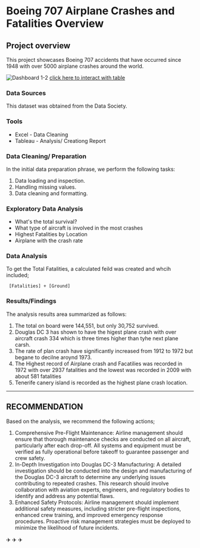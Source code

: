 # Boeing 707 Airplane Crashes and Fatalities Overview

## Project overview

This project showcases Boeing 707 accidents that have occurred since 1948 with over 5000 airplane crashes around the world.

![Dashboard 1-2](https://github.com/user-attachments/assets/58f2d10b-9723-439c-9793-195cda3a2a14)
[click here to interact with table](https://public.tableau.com/views/AirplaneCrash_17503530548780/Dashboard1?:language=en-GB&:sid=&:redirect=auth&:display_count=n&:origin=viz_share_link)


### Data Sources
This dataset was obtained from the Data Society. 


### Tools
- Excel - Data Cleaning
- Tableau - Analysis/ Creationg Report

### Data Cleaning/ Preparation 
In the initial data preparation phrase, we perform the following tasks:
1. Data loading and inspection.
2.  Handling missing  values.
3.  Data cleaning and formatting.


### Exploratory Data Analysis
- What's the total survival?
- What type of aircraft is involved in the most crashes
- Highest Fatalities by Location
- Airplane with the crash rate

### Data Analysis 
To get the Total Fatalities, a calculated feild was created and whcih included;
```Tableau
 [Fatalities] + [Ground]
```

### Results/Findings
  The analysis results area summarized as follows:
  1. The total on board were 144,551, but only 30,752 survived.
  2. Douglas DC 3 has shown to have the higest plane crash with over aircraft crash 334 which is three times higher than tyhe next plane carsh.
3. The rate of plan crash have significantly increased from 1912 to 1972 but begane to decilne aroynd 1973.
4. The Highest record of Airplane crash and Facatilies was recorded in 1972 with over 2937 fatalities and the lowest was recorded in 2009 with about 581 fatalities
5. Tenerife canery island is recorded as the highest plane crash location.
---
## RECOMMENDATION
Based on the analysis, we recommend the following actions;
1.	Comprehensive Pre-Flight Maintenance:
Airline management should ensure that thorough maintenance checks are conducted on all aircraft, particularly after each drop-off. All systems and equipment must be verified as fully operational before takeoff to guarantee passenger and crew safety.
2.  In-Depth Investigation into Douglas DC-3 Manufacturing:
A detailed investigation should be conducted into the design and manufacturing of the Douglas DC-3 aircraft to determine any underlying issues contributing to repeated crashes. This research should involve collaboration with aviation experts, engineers, and regulatory bodies to identify and address any potential flaws.
3. Enhanced Safety Protocols:
Airline management should implement additional safety measures, including stricter pre-flight inspections, enhanced crew training, and improved emergency response procedures. Proactive risk management strategies must be deployed to minimize the likelihood of future incidents.

✈️ ✈️ ✈️






















   

   
